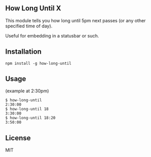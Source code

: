 ## How Long Until X

This module tells you how long until 5pm next passes (or any other specified time of day).

Useful for embedding in a statusbar or such.

## Installation

```
npm install -g how-long-until
```

## Usage

(example at 2:30pm)

```
$ how-long-until
2:30:00
$ how-long-until 18
3:30:00
$ how-long-until 18:20
3:50:00
```

## License

MIT
